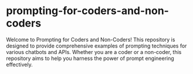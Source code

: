 # prompting-for-coders-and-non-coders
Welcome to Prompting for Coders and Non-Coders! This repository is designed to provide comprehensive examples of prompting techniques for various chatbots and APIs. Whether you are a coder or a non-coder, this repository aims to help you harness the power of prompt engineering effectively.
